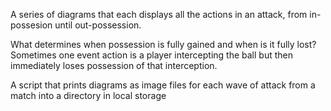A series of diagrams that each displays all the actions in an attack, from in-possesion until out-possession.

What determines when possession is fully gained and when is it fully lost? 
Sometimes one event action is a player intercepting the ball but then immediately loses possession of that interception.

A script that prints diagrams as image files for each wave of attack from a match into a directory in local storage